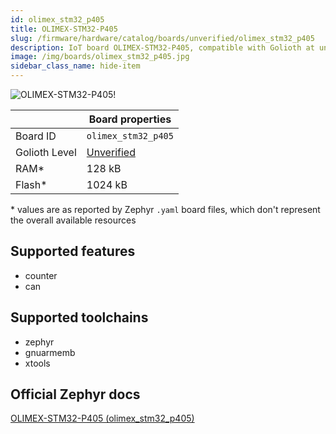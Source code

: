 ```yaml
---
id: olimex_stm32_p405
title: OLIMEX-STM32-P405
slug: /firmware/hardware/catalog/boards/unverified/olimex_stm32_p405
description: IoT board OLIMEX-STM32-P405, compatible with Golioth at unverified level.
image: /img/boards/olimex_stm32_p405.jpg
sidebar_class_name: hide-item
---
```


[//]: # (This is an auto-generated file, do not edit! Changes to it will be lost upon re-generation)

![OLIMEX-STM32-P405!](/img/boards/olimex_stm32_p405.jpg "OLIMEX-STM32-P405")

|                | Board properties     |
| -------------  | -------------------- |
| Board ID       | `olimex_stm32_p405` |
| Golioth Level  | [Unverified](/firmware/hardware#unverified-boards) |
| RAM*           | 128 kB |
| Flash*         | 1024 kB |

\* values are as reported by Zephyr `.yaml` board files, which don't represent the overall available resources



## Supported features

* counter
* can

## Supported toolchains

* zephyr
* gnuarmemb
* xtools

## Official Zephyr docs

[OLIMEX-STM32-P405 (olimex_stm32_p405)](https://docs.zephyrproject.org/latest/boards/olimex/stm32_p405/doc/index.html)

